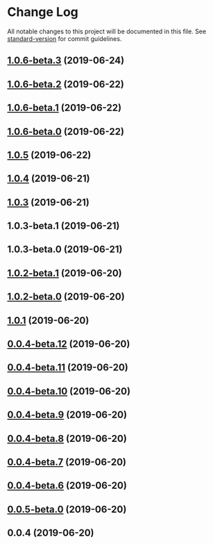 # Change Log

All notable changes to this project will be documented in this file. See [standard-version](https://github.com/conventional-changelog/standard-version) for commit guidelines.

<a name="1.0.6-beta.3"></a>
## [1.0.6-beta.3](https://github.com/antoniopresto/graphql-clientgen/compare/v1.0.6-beta.2...v1.0.6-beta.3) (2019-06-24)



<a name="1.0.6-beta.2"></a>
## [1.0.6-beta.2](https://github.com/antoniopresto/graphql-clientgen/compare/v1.0.6-beta.1...v1.0.6-beta.2) (2019-06-22)



<a name="1.0.6-beta.1"></a>
## [1.0.6-beta.1](https://github.com/antoniopresto/graphql-clientgen/compare/v1.0.6-beta.0...v1.0.6-beta.1) (2019-06-22)



<a name="1.0.6-beta.0"></a>
## [1.0.6-beta.0](https://github.com/antoniopresto/graphql-clientgen/compare/v1.0.5...v1.0.6-beta.0) (2019-06-22)



<a name="1.0.5"></a>
## [1.0.5](https://github.com/antoniopresto/graphql-clientgen/compare/v1.0.3...v1.0.5) (2019-06-22)



<a name="1.0.4"></a>
## [1.0.4](https://github.com/antoniopresto/graphql-clientgen/compare/v1.0.3...v1.0.4) (2019-06-21)



<a name="1.0.3"></a>
## [1.0.3](https://github.com/antoniopresto/graphql-clientgen/compare/v1.0.3-beta.1...v1.0.3) (2019-06-21)



<a name="1.0.3-beta.1"></a>
## 1.0.3-beta.1 (2019-06-21)



<a name="1.0.3-beta.0"></a>
## 1.0.3-beta.0 (2019-06-21)



<a name="1.0.2-beta.1"></a>
## [1.0.2-beta.1](https://github.com/antoniopresto/graphql-clientgen/compare/v1.0.1...v1.0.2-beta.1) (2019-06-20)



<a name="1.0.2-beta.0"></a>
## [1.0.2-beta.0](https://github.com/antoniopresto/graphql-clientgen/compare/v1.0.1...v1.0.2-beta.0) (2019-06-20)



<a name="1.0.1"></a>
## [1.0.1](https://github.com/antoniopresto/graphql-clientgen/compare/v0.0.4-beta.10...v1.0.1) (2019-06-20)



<a name="0.0.4-beta.12"></a>
## [0.0.4-beta.12](https://github.com/antoniopresto/graphql-clientgen/compare/v0.0.4-beta.10...v0.0.4-beta.12) (2019-06-20)



<a name="0.0.4-beta.11"></a>
## [0.0.4-beta.11](https://github.com/antoniopresto/graphql-clientgen/compare/v0.0.4-beta.10...v0.0.4-beta.11) (2019-06-20)



<a name="0.0.4-beta.10"></a>
## [0.0.4-beta.10](https://github.com/antoniopresto/graphql-clientgen/compare/v0.0.4-beta.9...v0.0.4-beta.10) (2019-06-20)



<a name="0.0.4-beta.9"></a>
## [0.0.4-beta.9](https://github.com/antoniopresto/graphql-clientgen/compare/v0.0.4...v0.0.4-beta.9) (2019-06-20)



<a name="0.0.4-beta.8"></a>
## [0.0.4-beta.8](https://github.com/antoniopresto/graphql-clientgen/compare/v0.0.4...v0.0.4-beta.8) (2019-06-20)



<a name="0.0.4-beta.7"></a>
## [0.0.4-beta.7](https://github.com/antoniopresto/graphql-clientgen/compare/v0.0.4...v0.0.4-beta.7) (2019-06-20)



<a name="0.0.4-beta.6"></a>
## [0.0.4-beta.6](https://github.com/antoniopresto/graphql-clientgen/compare/v0.0.4...v0.0.4-beta.6) (2019-06-20)



<a name="0.0.5-beta.0"></a>
## [0.0.5-beta.0](https://github.com/antoniopresto/graphql-clientgen/compare/v0.0.4...v0.0.5-beta.0) (2019-06-20)



<a name="0.0.4"></a>
## 0.0.4 (2019-06-20)
